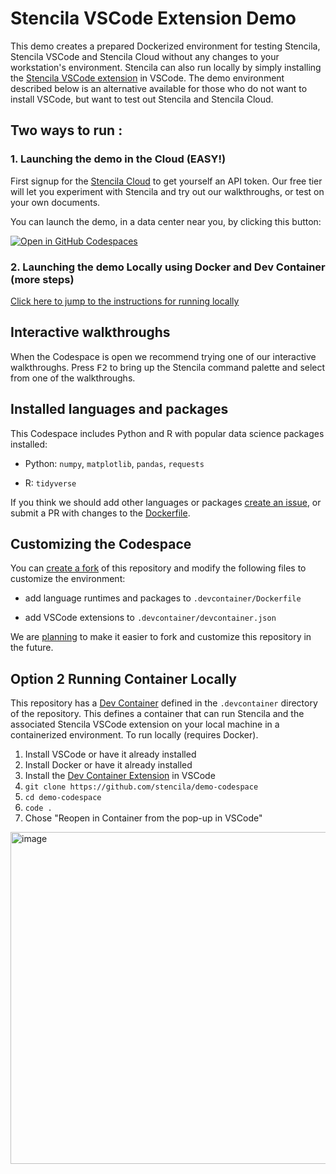 # Stencila VSCode Extension Demo

This demo creates a prepared Dockerized environment for testing Stencila, Stencila VSCode and Stencila Cloud without any changes to your workstation's environment. Stencila can also run locally by simply installing the [Stencila VSCode extension](https://marketplace.visualstudio.com/items?itemName=stencila.stencila) in VSCode. The demo environment described below is an alternative available for those who do not want to install VSCode, but want to test out Stencila and Stencila Cloud. 

## Two ways to run : 

### 1. Launching the demo in the Cloud (EASY!)

First signup for the [Stencila Cloud](https://stencila.cloud/signup) to get yourself an API token. Our free tier will let you experiment with Stencila and try out our walkthroughs, or test on your own documents.

You can launch the demo, in a data center near you, by clicking this button:

[![Open in GitHub Codespaces](https://github.com/codespaces/badge.svg)](https://codespaces.new/stencila/demo-codespace?quickstart=1)

### 2. Launching the demo Locally using Docker and Dev Container (more steps)

[Click here to jump to the instructions for running locally](#option-2-running-container-locally)


## Interactive walkthroughs

When the Codespace is open we recommend trying one of our interactive walkthroughs. Press <kbd>F2</kbd> to bring up the Stencila command palette and select from one of the walkthroughs.


## Installed languages and packages

This Codespace includes Python and R with popular data science packages installed:

- Python: `numpy`, `matplotlib`, `pandas`, `requests`

- R: `tidyverse`

If you think we should add other languages or packages [create an issue](https://github.com/stencila/demo-codespace/issues/new), or submit a PR with changes to the [Dockerfile](https://github.com/stencila/demo-codespace/edit/main/.devcontainer/Dockerfile).

## Customizing the Codespace

You can [create a fork](https://github.com/stencila/demo-codespace/fork) of this repository and modify the following files to customize the environment:

- add language runtimes and packages to `.devcontainer/Dockerfile`

- add VSCode extensions to `.devcontainer/devcontainer.json`

We are [planning](https://github.com/stencila/demo-codespace/issues/3) to make it easier to fork and customize this repository in the future.

## Option 2 Running Container Locally 

This repository has a [Dev Container](https://containers.dev/) defined in the `.devcontainer` directory of the repository. This defines a container that can run Stencila and the associated Stencila VSCode extension on your local machine in a containerized environment. To run locally (requires Docker). 

1. Install VSCode or have it already installed
2. Install Docker or have it already installed
3. Install the [Dev Container Extension](https://marketplace.visualstudio.com/items?itemName=ms-vscode-remote.remote-containers) in VSCode
4. `git clone https://github.com/stencila/demo-codespace`
5. `cd demo-codespace`
6. `code .`
7. Chose "Reopen in Container from the pop-up in VSCode"

<img width="531" alt="image" src="https://github.com/user-attachments/assets/89d3da21-bd54-4129-94e6-506889cc9534">
